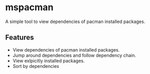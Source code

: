 # mspacman
A simple tool to view dependencies of pacman installed packages.

## Features
- View dependencies of pacman installed packages.
- Jump around dependencies and follow dependency chain.
- View exlpicitly installed packages.
- Sort by dependencies

